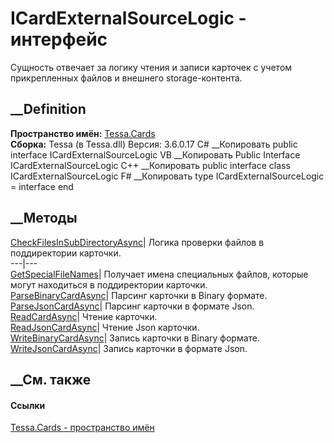 # ICardExternalSourceLogic - интерфейс
Сущность отвечает за логику чтения и записи карточек с учетом прикрепленных
файлов и внешнего storage-контента.
## __Definition
 **Пространство имён:** [Tessa.Cards](N_Tessa_Cards.htm)  
 **Сборка:** Tessa (в Tessa.dll) Версия: 3.6.0.17
C# __Копировать
     public interface ICardExternalSourceLogic
VB __Копировать
     Public Interface ICardExternalSourceLogic
C++ __Копировать
     public interface class ICardExternalSourceLogic
F# __Копировать
     type ICardExternalSourceLogic = interface end
##  __Методы
[CheckFilesInSubDirectoryAsync](M_Tessa_Cards_ICardExternalSourceLogic_CheckFilesInSubDirectoryAsync.htm)|
Логика проверки файлов в поддиректории карточки.  
---|---  
[GetSpecialFileNames](M_Tessa_Cards_ICardExternalSourceLogic_GetSpecialFileNames.htm)|
Получает имена специальных файлов, которые могут находиться в поддиректории
карточки.  
[ParseBinaryCardAsync](M_Tessa_Cards_ICardExternalSourceLogic_ParseBinaryCardAsync.htm)|
Парсинг карточки в Binary формате.  
[ParseJsonCardAsync](M_Tessa_Cards_ICardExternalSourceLogic_ParseJsonCardAsync.htm)|
Парсинг карточки в формате Json.  
[ReadCardAsync](M_Tessa_Cards_ICardExternalSourceLogic_ReadCardAsync.htm)|
Чтение карточки.  
[ReadJsonCardAsync](M_Tessa_Cards_ICardExternalSourceLogic_ReadJsonCardAsync.htm)|
Чтение Json карточки.  
[WriteBinaryCardAsync](M_Tessa_Cards_ICardExternalSourceLogic_WriteBinaryCardAsync.htm)|
Запись карточки в Binary формате.  
[WriteJsonCardAsync](M_Tessa_Cards_ICardExternalSourceLogic_WriteJsonCardAsync.htm)|
Запись карточки в формате Json.  
## __См. также
#### Ссылки
[Tessa.Cards - пространство имён](N_Tessa_Cards.htm)
